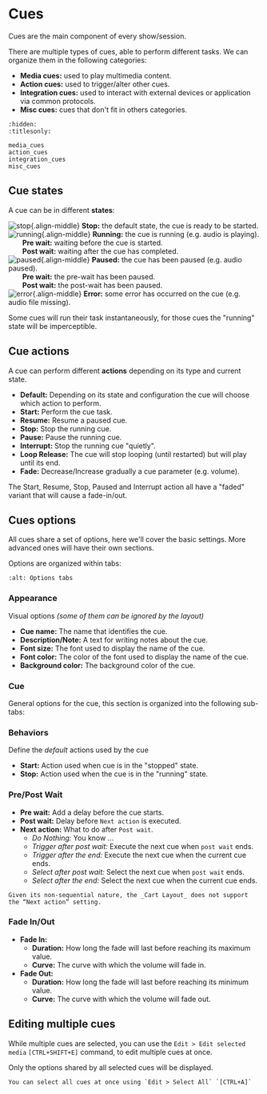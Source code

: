 # Cues

Cues are the main component of every show/session.

There are multiple types of cues, able to perform different tasks. We can organize them in the following categories:

* **Media cues:** used to play multimedia content.
* **Action cues:** used to trigger/alter other cues.
* **Integration cues:** used to interact with external devices or application via common protocols.
* **Misc cues:** cues that don't fit in others categories.

```{toctree}
:hidden:
:titlesonly:

media_cues
action_cues
integration_cues
misc_cues
```

## Cue states

A cue can be in different **states**:

![stop](../_static/icons/led-off.svg){.align-middle} **Stop:** the default state, the cue is ready to be started.<br>
![running](../_static/icons/led-running.svg){.align-middle} **Running:** the cue is running (e.g. audio is playing).<br>
  **Pre wait:** waiting before the cue is started.<br>
  **Post wait:** waiting after the cue has completed.<br>
![paused](../_static/icons/led-pause.svg){.align-middle} **Paused:** the cue has been paused (e.g. audio paused).<br>
  **Pre wait:** the pre-wait has been paused.<br>
  **Post wait:** the post-wait has been paused.<br>
![error](../_static/icons/led-error.svg){.align-middle} **Error:** some error has occurred on the cue (e.g. audio file missing).

Some cues will run their task instantaneously, for those cues the "running" state will be imperceptible.

## Cue actions

A cue can perform different **actions** depending on its type and current state.

* **Default:** Depending on its state and configuration the cue will choose which action to perform.
* **Start:** Perform the cue task.
* **Resume:** Resume a paused cue.
* **Stop:** Stop the running cue.
* **Pause:** Pause the running cue.
* **Interrupt:** Stop the running cue "quietly".
* **Loop Release:** The cue will stop looping (until restarted) but will play until its end.
* **Fade:** Decrease/Increase gradually a cue parameter (e.g. volume).

The Start, Resume, Stop, Paused and Interrupt action all have a "faded" variant that will cause a fade-in/out.

## Cues options

All cues share a set of options, here we'll cover the basic settings. More advanced ones will have their own sections.

Options are organized within tabs:

```{image} ../_static/cue_options_tabs.png
:alt: Options tabs
```

### Appearance

Visual options *(some of them can be ignored by the layout)*

* **Cue name:** The name that identifies the cue.
* **Description/Note:** A text for writing notes about the cue.
* **Font size:** The font used to display the name of the cue.
* **Font color:** The color of the font used to display the name of the cue.
* **Background color:** The background color of the cue.

### Cue

General options for the cue, this section is organized into the following sub-tabs:

### Behaviors

Define the _default_ actions used by the cue

* **Start:** Action used when cue is in the "stopped" state.
* **Stop:** Action used when the cue is in the "running" state.

### Pre/Post Wait

* **Pre wait:** Add a delay before the cue starts.
* **Post wait:** Delay before `Next action` is executed.
* **Next action:** What to do after `Post wait`.
    * _Do Nothing:_ You know ...
    * _Trigger after post wait:_ Execute the next cue when `post wait` ends.
    * _Trigger after the end:_ Execute the next cue when the current cue ends.
    * _Select after post wait:_ Select the next cue when `post wait` ends.
    * _Select after the end:_ Select the next cue when the current cue ends.

```{warning}
Given its non-sequential nature, the _Cart Layout_ does not support the “Next action” setting.
```

### Fade In/Out

* **Fade In:**
    * **Duration:** How long the fade will last before reaching its maximum value.
    * **Curve:** The curve with which the volume will fade in.
* **Fade Out:**
    * **Duration:** How long the fade will last before reaching its minimum value.
    * **Curve:** The curve with which the volume will fade out.

## Editing multiple cues

While multiple cues are selected, you can use the `Edit > Edit selected media`
`[CTRL+SHIFT+E]` command, to edit multiple cues at once.

Only the options shared by all selected cues will be displayed.

```{note}
You can select all cues at once using `Edit > Select All` `[CTRL+A]`
```
